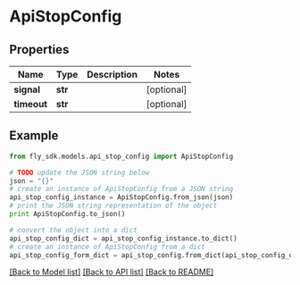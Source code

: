 # ApiStopConfig


## Properties
Name | Type | Description | Notes
------------ | ------------- | ------------- | -------------
**signal** | **str** |  | [optional] 
**timeout** | **str** |  | [optional] 

## Example

```python
from fly_sdk.models.api_stop_config import ApiStopConfig

# TODO update the JSON string below
json = "{}"
# create an instance of ApiStopConfig from a JSON string
api_stop_config_instance = ApiStopConfig.from_json(json)
# print the JSON string representation of the object
print ApiStopConfig.to_json()

# convert the object into a dict
api_stop_config_dict = api_stop_config_instance.to_dict()
# create an instance of ApiStopConfig from a dict
api_stop_config_form_dict = api_stop_config.from_dict(api_stop_config_dict)
```
[[Back to Model list]](../README.md#documentation-for-models) [[Back to API list]](../README.md#documentation-for-api-endpoints) [[Back to README]](../README.md)


